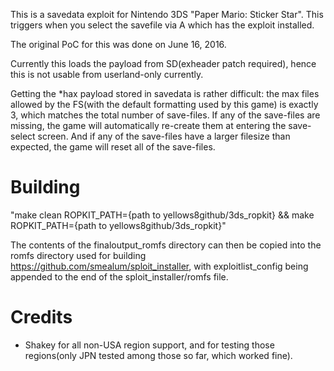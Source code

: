 This is a savedata exploit for Nintendo 3DS "Paper Mario: Sticker Star". This triggers when you select the savefile via A which has the exploit installed.

The original PoC for this was done on June 16, 2016.

Currently this loads the payload from SD(exheader patch required), hence this is not usable from userland-only currently.

Getting the \*hax payload stored in savedata is rather difficult: the max files allowed by the FS(with the default formatting used by this game) is exactly 3, which matches the total number of save-files. If any of the save-files are missing, the game will automatically re-create them at entering the save-select screen. And if any of the save-files have a larger filesize than expected, the game will reset all of the save-files.

# Building
"make clean ROPKIT_PATH={path to yellows8github/3ds_ropkit} && make ROPKIT_PATH={path to yellows8github/3ds_ropkit}"

The contents of the finaloutput_romfs directory can then be copied into the romfs directory used for building https://github.com/smealum/sploit_installer, with exploitlist_config being appended to the end of the sploit_installer/romfs file.

# Credits
* Shakey for all non-USA region support, and for testing those regions(only JPN tested among those so far, which worked fine).

